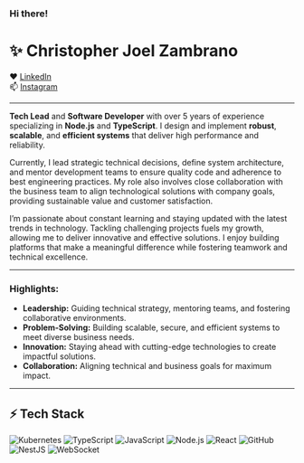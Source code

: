 ### Hi there!&#x20;

# ✨ Christopher Joel Zambrano

❤️ [LinkedIn](https://www.linkedin.com/in/christopher-zm)\
📫 [Instagram](https://www.instagram.com/joel_developer/)

---

**Tech Lead** and **Software Developer** with over 5 years of experience specializing in **Node.js** and **TypeScript**. I design and implement **robust**, **scalable**, and **efficient systems** that deliver high performance and reliability.

Currently, I lead strategic technical decisions, define system architecture, and mentor development teams to ensure quality code and adherence to best engineering practices. My role also involves close collaboration with the business team to align technological solutions with company goals, providing sustainable value and customer satisfaction.

I’m passionate about constant learning and staying updated with the latest trends in technology. Tackling challenging projects fuels my growth, allowing me to deliver innovative and effective solutions. I enjoy building platforms that make a meaningful difference while fostering teamwork and technical excellence.

---

### Highlights:

- **Leadership:** Guiding technical strategy, mentoring teams, and fostering collaborative environments.
- **Problem-Solving:** Building scalable, secure, and efficient systems to meet diverse business needs.
- **Innovation:** Staying ahead with cutting-edge technologies to create impactful solutions.
- **Collaboration:** Aligning technical and business goals for maximum impact.

---

## ⚡ Tech Stack
![Kubernetes](https://img.shields.io/badge/-Kubernetes-black?style=flat-square&logo=kubernetes)
![TypeScript](https://img.shields.io/badge/-TypeScript-black?style=flat-square&logo=typescript)
![JavaScript](https://img.shields.io/badge/-JavaScript-black?style=flat-square&logo=javascript)
![Node.js](https://img.shields.io/badge/-Node.js-black?style=flat-square&logo=node.js)
![React](https://img.shields.io/badge/-React-black?style=flat-square&logo=react)
![GitHub](https://img.shields.io/badge/-GitHub-181717?style=flat-square&logo=github)
![NestJS](https://img.shields.io/badge/-NestJS-black?style=flat-square&logo=nestjs)
![WebSocket](https://img.shields.io/badge/-WebSocket-black?style=flat-square&logo=websocket)

